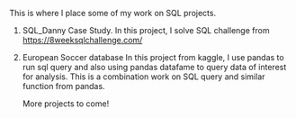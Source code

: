 This is where I place some of my work on SQL projects. 

1. SQL_Danny Case Study.
   In this project, I solve SQL challenge from https://8weeksqlchallenge.com/
   
2. European Soccer database
   In this project from kaggle, I use pandas to run sql query and also using pandas datafame to query data of interest for analysis.
   This is a combination work on SQL query and similar function from pandas.
   
   More projects to come!
